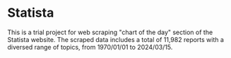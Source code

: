 # Statista
This is a trial project for web scraping "chart of the day" section of the Statista website. The scraped data includes a total of 11,982 reports with a diversed range of topics, from 1970/01/01 to 2024/03/15. 
